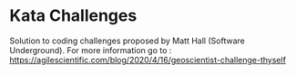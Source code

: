 # Kata Challenges

Solution to coding challenges proposed by Matt Hall (Software Underground). For more information go to : https://agilescientific.com/blog/2020/4/16/geoscientist-challenge-thyself
